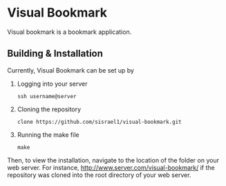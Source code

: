 # Visual Bookmark

Visual bookmark is a bookmark application.

## Building & Installation

Currently, Visual Bookmark can be set up by

1. Logging into your server
	```
	ssh username@server
	```
2. Cloning the repository
	```
	clone https://github.com/sisrael1/visual-bookmark.git
	```
3. Running the make file
	```
	make
	```

Then, to view the installation, navigate to the location of the folder on your web server. For instance, http://www.server.com/visual-bookmark/ if the repository was cloned into the root directory of your web server.